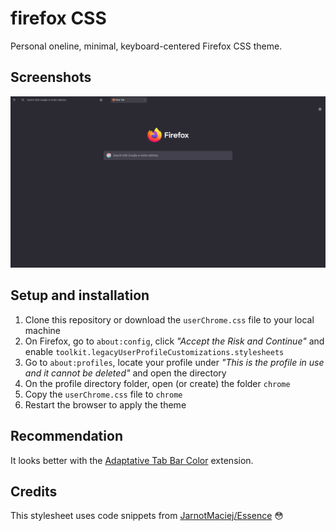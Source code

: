 # firefox CSS
Personal oneline, minimal, keyboard-centered Firefox CSS theme.

## Screenshots
![screenshot1](ass/screenshot1.png)

## Setup and installation
1. Clone this repository or download the `userChrome.css` file to your local machine
2. On Firefox, go to `about:config`, click *"Accept the Risk and Continue"* and enable `toolkit.legacyUserProfileCustomizations.stylesheets`
3. Go to `about:profiles`, locate your profile under *"This is the profile in use and it cannot be deleted"* and open the directory
4. On the profile directory folder, open (or create) the folder `chrome`
5. Copy the `userChrome.css` file to `chrome`
6. Restart the browser to apply the theme

## Recommendation
It looks better with the [Adaptative Tab Bar Color](https://addons.mozilla.org/en-US/firefox/addon/adaptive-tab-bar-colour/) extension.

## Credits
This stylesheet uses code snippets from [JarnotMaciej/Essence](https://github.com/JarnotMaciej/Essence) 😳
